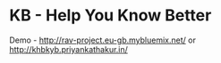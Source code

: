 # KB - Help You Know Better

Demo - http://rav-project.eu-gb.mybluemix.net/ or http://khbkyb.priyankathakur.in/

